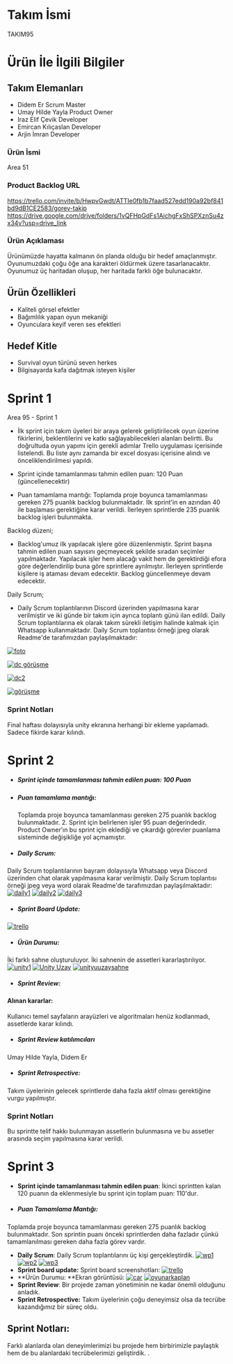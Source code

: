 # Takım İsmi
TAKIM95
# Ürün İle İlgili Bilgiler
## Takım Elemanları
- Didem Er Scrum Master 
- Umay Hilde Yayla Product Owner
- Iraz Elif Çevik Developer
- Emircan Kılıçaslan Developer
- Arjin İmran Developer
### Ürün İsmi
Area 51
### Product Backlog URL
https://trello.com/invite/b/HwpvGwdt/ATTIe0fb1b7faad527edd190a92bf841bd9dB1CE2583/gorev-takip 
https://drive.google.com/drive/folders/1vQFHpGdFs1AichgFxShSPXznSu4zx34v?usp=drive_link 
### Ürün Açıklaması
Ürünümüzde hayatta kalmanın ön planda olduğu bir hedef amaçlanmıştır. Oyunumuzdaki çoğu öğe ana karakteri öldürmek üzere tasarlanacaktır. Oyunumuz üç haritadan oluşup, her haritada farklı öğe bulunacaktır.


## Ürün Özellikleri
- Kaliteli görsel efektler
- Bağımlılık yapan oyun mekaniği
- Oyunculara keyif veren ses efektleri


## Hedef Kitle
- Survival oyun türünü seven herkes
- Bilgisayarda kafa dağıtmak isteyen kişiler

# Sprint 1
Area 95 - Sprint 1

- İlk sprint için takım üyeleri bir araya gelerek geliştirilecek oyun üzerine fikirlerini, beklentilerini ve katkı sağlayabilecekleri alanları belirtti. Bu doğrultuda oyun yapımı için gerekli adımlar Trello uygulaması içerisinde listelendi. Bu liste aynı zamanda bir excel dosyası içerisine alındı ve önceliklendirilmesi yapıldı. 

- Sprint içinde tamamlanması tahmin edilen puan: 120 Puan (güncellenecektir)

- Puan tamamlama mantığı: Toplamda proje boyunca tamamlanması gereken 275 puanlık backlog bulunmaktadır. İlk sprint'in en azından 40 ile başlaması gerektiğine karar verildi. İlerleyen sprintlerde 235 puanlık backlog işleri bulunmakta. 

Backlog düzeni; 
- Backlog'umuz ilk yapılacak işlere göre düzenlenmiştir. Sprint başına tahmin edilen puan sayısını geçmeyecek şekilde sıradan seçimler yapılmaktadır. Yapılacak işler hem alacağı vakit hem de gerektirdiği efora göre değerlendirilip buna göre sprintlere ayrılmıştır. İlerleyen sprintlerde kişilere iş ataması devam edecektir. Backlog güncellenmeye devam edecektir.
  
Daily Scrum; 
- Daily Scrum toplantılarının Discord üzerinden yapılmasına karar verilmiştir ve iki günde bir takım için ayrıca toplantı günü ilan edildi. Daily Scrum toplantılarına ek olarak takım sürekli iletişim halinde kalmak için Whatsapp kullanmaktadır. Daily Scrum toplantısı örneği jpeg olarak Readme'de tarafımızdan paylaşılmaktadır: 

[![foto](https://resimlink.com/o4i8-HZ "foto")](http://resimlink.com/o4i8-HZ "foto")

[![dc görüşme](dc "dc görüşme")](http://resimlink.com/wShrRn "dc görüşme")

[![dc2](görüşme "dc2")](http://resimlink.com/DyoGjUlSL "dc2")

[![görüşme](wp "görüşme")](http://resimlink.com/lJxFXdhpR_AO "görüşme")
### Sprint Notları
Final haftası dolayısıyla unity ekranına herhangi bir ekleme yapılamadı. Sadece fikirde karar kılındı.


# Sprint 2

 - ##### Sprint içinde tamamlanması tahmin edilen puan: 100 Puan
 - ##### Puan tamamlama mantığı:
   Toplamda proje boyunca tamamlanması gereken 275 puanlık backlog bulunmaktadır. 2. Sprint için belirlenen işler 95 puan değerindedir. Product Owner’ın bu sprint için eklediği ve çıkardığı görevler puanlama sisteminde değişikliğe yol açmamıştır.
   
 - ##### Daily Scrum: 
 Daily Scrum toplantılarının bayram dolayısıyla Whatsapp veya Discord üzerinden chat olarak yapılmasına karar verilmiştir. Daily Scrum toplantısı örneği jpeg veya word olarak Readme'de tarafımızdan paylaşılmaktadır:
[![daily1](. "daily1")](https://r.resimlink.com/0gjmUlfQC.png "daily1")
[![daily2](. "daily2")](https://r.resimlink.com/JYCvlXMHSO.png "daily2")
[![daily3](. "daily3")](https://r.resimlink.com/zVfQpKMk8.png "daily3")
- ##### Sprint Board Update: 
[![trello](. "trello")](https://r.resimlink.com/20tQq.png "trello")


- ##### Ürün Durumu: 
İki farklı sahne oluşturuluyor. İki sahnenin de assetleri kararlaştırılıyor.
[![unity1](. "unity1")](https://r.resimlink.com/8wT1DNRgsZI.png "unity1")
[![Unity Uzay](. "Unity Uzay")](https://r.resimlink.com/hSfp8BT6al.png "Unity Uzay")
[![unityuuzaysahne](. "unityuuzaysahne")](https://r.resimlink.com/_N1zcB-DfiV.png "unityuuzaysahne")


- ##### Sprint Review:
#### Alınan kararlar:
Kullanıcı temel sayfaların arayüzleri ve algoritmaları henüz kodlanmadı, assetlerde karar kılındı.
- ##### Sprint Review katılımcıları 
 Umay Hilde Yayla, Didem Er
- ##### Sprint Retrospective:
Takım üyelerinin gelecek sprintlerde daha fazla aktif olması gerektiğine vurgu yapılmıştır.
### Sprint Notları
Bu sprintte telif hakkı bulunmayan assetlerin bulunmasına ve bu assetler arasında seçim yapılmasına karar verildi. 
# Sprint 3
- **Sprint içinde tamamlanması tahmin edilen puan**: İkinci sprintten kalan 120 puanın da eklenmesiyle bu sprint için toplam puan: 110'dur.
- #####  Puan Tamamlama Mantığı:  
Toplamda proje boyunca tamamlanması gereken 275 puanlık backlog bulunmaktadır. Son sprintin puanı önceki sprintlerden daha fazladır çünkü tamamlanılması gereken daha fazla görev vardır.
- **Daily Scrum**: Daily Scrum toplantılarını üç kişi gerçekleştirdik. 
[![wp1](. "wp1")](https://r.resimlink.com/4ed_EfA.jpeg "wp1") [![wp2](. "wp2")](https://r.resimlink.com/5XckC.jpeg "wp2") [![wp3](. "wp3")](https://r.resimlink.com/E9YMiWGu.jpeg "wp3")
- **Sprint board update:** Sprint board screenshotları:
[![trello](. "trello")](https://r.resimlink.com/s65hoMZd7.png "trello")
- **Ürün Durumu: **Ekran görüntüsü:
[![car](. "car")](https://r.resimlink.com/Mp8NqSawixWz.jpeg "car") [![oyunarkaplan](. "oyunarkaplan")](https://r.resimlink.com/U0d2abTDf76N.jpeg "oyunarkaplan")
- **Sprint Review**: Bir projede zaman yönetiminin ne kadar önemli olduğunu anladık. 
- **Sprint Retrospective:** Takım üyelerinin çoğu deneyimsiz olsa da tecrübe kazandığımız bir süreç oldu. 
## Sprint Notları:
Farklı alanlarda olan deneyimlerimizi bu projede hem birbirimizle paylaştık hem de bu alanlardaki tecrübelerimizi geliştirdik. . 

